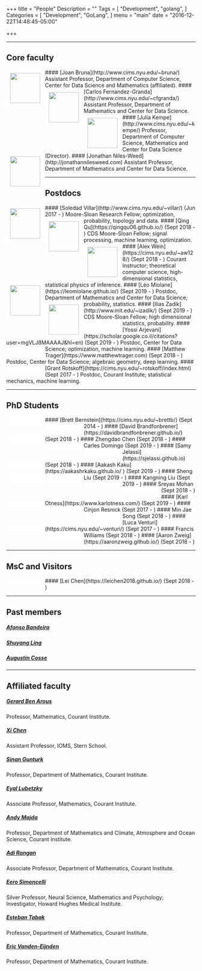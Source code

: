 +++
title = "People"
Description = ""
Tags = [
  "Development",
  "golang",
]
Categories = [
  "Development",
  "GoLang",
]
menu = "main"
date = "2016-12-22T14:48:45-05:00"

+++

---
## Core faculty



<img align="left" src="../img/joan.png" width="80" style="border:10px solid white;">
#### [Joan Bruna](http://www.cims.nyu.edu/~bruna/) 
Assistant Professor, Department of Computer Science, Center for Data Science and Mathematics (affiliated). 


<img align="left" src="../img/carlos.jpg" width="80" style="border:10px solid white;"> 
#### [Carlos Fernandez-Granda](http://www.cims.nyu.edu/~cfgranda/)
Assistant Professor, Department of Mathematics and Center for Data Science.


<img align="left" src="../img/julia.jpg" width="80" style="border:10px solid white;"> 
#### [Julia Kempe](http://www.cims.nyu.edu/~kempe/)
Professor, Department of Computer Science, Mathematics and Center for Data Science (Director).


<img align="left" src="../img/jon.jpg" width="80" style="border:10px solid white;"> 
#### [Jonathan Niles-Weed](http://jonathannilesweed.com)
Assistant Professor, Department of Mathematics and Center for Data Science.

---
## Postdocs

<img align="left" src="../img/soledad.png" width="80" style="border:10px solid white;"> 
#### [Soledad Villar](http://www.cims.nyu.edu/~villar/) (Jun 2017 - )
Moore-Sloan Research Fellow; optimization, probability, topology and data.

<img align="left" src="../img/qing.jpg" width="80" style="border:10px solid white;"> 
#### [Qing Qu](https://qingqu06.github.io/) (Sept 2018 - )
CDS Moore-Sloan Fellow; signal processing, machine learning, optimization.

<img align="left" src="../img/alex.jpg" width="80" style="border:10px solid white;"> 
#### [Alex Wein](https://cims.nyu.edu/~aw128/) (Sept 2018 - )
Courant Instructor; theoretical computer science, high-dimensional statistics, statistical physics of inference.

<img align="left" src="../img/leo.jpeg" width="80" style="border:10px solid white;"> 
#### [L&#233;o Miolane](https://leomiolane.github.io/) (Sept 2019 - )
Postdoc, Department of Mathematics and Center for Data Science; probability, statistics.

<img align="left" src="../img/ilias.jpg" width="80" style="border:10px solid white;"> 
#### [Ilias Zadik](http://www.mit.edu/~izadik/) (Sept 2019 - )
CDS Moore-Sloan Fellow; high dimensional statistics, probability.

<img align="left" scr="../img/yossi.jpg" width="80" style="border:10px solid white;"> 
#### [Yossi Arjevani](https://scholar.google.co.il/citations?user=mgVLJ8MAAAAJ&hl=en) (Sept 2019 - )
Postdoc, Center for Data Science; optimization, machine learning. 

<img align="left" scr="../img/matthew.jpg" width="80" style="border:10px solid white;"> 
#### [Matthew Trager](https://www.matthewtrager.com) (Sept 2018 - )
Postdoc, Center for Data Science; algebraic geometry, deep learning. 

<img align="left" scr="../img/grant.jpg" width="80" style="border:10px solid white;"> 
#### [Grant Rotskoff](https://cims.nyu.edu/~rotskoff/index.html) (Sept 2017 - )
Postdoc, Courant Institute; statistical mechanics, machine learning. 



---
## PhD Students

<img align="left" scr="../img/brett.jpg" width="80" style="border:10px solid white;"> 
#### [Brett Bernstein](https://cims.nyu.edu/~brettb/) (Sept 2014 - )

<img align="left" scr="../img/david.jpg" width="80" style="border:10px solid white;"> 
#### [David Brandfonbrener](https://davidbrandfonbrener.github.io/) (Sept 2018 - )

<img align="left" scr="../img/zhengdao.jpg" width="80" style="border:10px solid white;"> 
#### Zhengdao Chen (Sept 2018 - )

<img align="left" scr="../img/carles.jpg" width="80" style="border:10px solid white;"> 
#### Carles Domingo (Sept 2019 - )

<img align="left" scr="../img/samy.jpg" width="80" style="border:10px solid white;"> 
#### [Samy Jelassi](https://sjelassi.github.io) (Sept 2018 - )

<img align="left" scr="../img/aakash.jpg" width="80" style="border:10px solid white;"> 
#### [Aakash Kaku](https://aakashrkaku.github.io/ ) (Sept 2019 - )

<img align="left" scr="../img/sheng.jpg" width="80" style="border:10px solid white;"> 
#### Sheng Liu (Sept 2019 - )

<img align="left" scr="../img/kangning.jpg" width="80" style="border:10px solid white;"> 
#### Kangning Liu (Sept 2019 - )

<img align="left" scr="../img/sreyas.jpg" width="80" style="border:10px solid white;"> 
#### Sreyas Mohan (Sept 2018 - )

<img align="left" scr="../img/karl.jpg" width="80" style="border:10px solid white;"> 
#### [Karl Otness](https://www.karlotness.com/) (Sept 2019 - )

<img align="left" scr="../img/cinjon.jpg" width="80" style="border:10px solid white;"> 
#### Cinjon Resnick (Sept 2017 - )

<img align="left" scr="../img/minjae.jpg" width="80" style="border:10px solid white;"> 
#### Min Jae Song (Sept 2018 - )

<img align="left" scr="../img/luca.jpg" width="80" style="border:10px solid white;"> 
#### [Luca Venturi](https://cims.nyu.edu/~venturi/) (Sept 2017 - )

<img align="left" scr="../img/francis.jpg" width="80" style="border:10px solid white;"> 
#### Francis Williams (Sept 2018 - )

<img align="left" scr="../img/aaron.jpg" width="80" style="border:10px solid white;"> 
#### [Aaron Zweig](https://aaronzweig.github.io/) (Sept 2018 - )

---
## MsC and Visitors

<img align="left" scr="../img/lei.jpg" width="80" style="border:10px solid white;"> 
#### [Lei Chen](https://leichen2018.github.io/) (Sept 2018 - )


---
## Past members

##### [Afonso Bandeira](https://people.math.ethz.ch/~abandeira/)

##### [Shuyang Ling](https://shanghai.nyu.edu/academics/faculty/directory/shuyang-ling)

##### [Augustin Cosse](http://www.augustincosse.com/)


---
## Affiliated faculty

##### [Gerard Ben Arous](http://www.cims.nyu.edu/~benarous/)
Professor, Mathematics, Courant Institute.

##### [Xi Chen](http://people.stern.nyu.edu/xchen3/)
Assistant Professor, IOMS, Stern School.

##### [Sinan Gunturk](https://www.cims.nyu.edu/~gunturk/)
Professor, Department of Mathematics, Courant Institute.

##### [Eyal Lubetzky](http://cims.nyu.edu/~eyal/)
Associate Professor, Mathematics, Courant Institute.

##### [Andy Majda](http://www.math.nyu.edu/faculty/majda/)
Professor, Department of Mathematics and Climate, Atmosphere and Ocean Science, Courant Institute.

##### [Adi Rangan](http://www.cims.nyu.edu/~rangan/)
Associate Professor, Department of Mathematics, Courant Institute.

##### [Eero Simoncelli](http://www.cns.nyu.edu/~eero/)
Silver Professor, Neural Science, Mathematics and Psychology;  
Investigator, Howard Hughes Medical Institute.  

##### [Esteban Tabak](http://www.math.nyu.edu/faculty/tabak/)
Professor, Department of Mathematics, Courant Institute. 

##### [Eric Vanden-Eijnden](http://www.cims.nyu.edu/~eve2/)
Professor, Department of Mathematics, Courant Institute.


